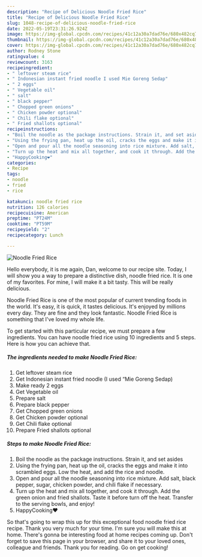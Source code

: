 ```yaml
---
description: "Recipe of Delicious Noodle Fried Rice"
title: "Recipe of Delicious Noodle Fried Rice"
slug: 1048-recipe-of-delicious-noodle-fried-rice
date: 2022-05-19T23:31:26.924Z
image: https://img-global.cpcdn.com/recipes/41c12a30a7dad76e/680x482cq70/noodle-fried-rice-recipe-main-photo.jpg
thumbnail: https://img-global.cpcdn.com/recipes/41c12a30a7dad76e/680x482cq70/noodle-fried-rice-recipe-main-photo.jpg
cover: https://img-global.cpcdn.com/recipes/41c12a30a7dad76e/680x482cq70/noodle-fried-rice-recipe-main-photo.jpg
author: Rodney Stone
ratingvalue: 4
reviewcount: 3163
recipeingredient:
- " leftover steam rice"
- " Indonesian instant fried noodle I used Mie Goreng Sedap"
- " 2 eggs"
- " Vegetable oil"
- " salt"
- " black pepper"
- " Chopped green onions"
- " Chicken powder optional"
- " Chili flake optional"
- " Fried shallots optional"
recipeinstructions:
- "Boil the noodle as the package instructions. Strain it, and set asides"
- "Using the frying pan, heat up the oil, cracks the eggs and make it into scrambled eggs. Low the heat, and add the rice and noodle."
- "Open and pour all the noodle seasoning into rice mixture. Add salt, black pepper, sugar, chicken powder, and chili flake if necessary."
- "Turn up the heat and mix all together, and cook it through. Add the green onion and fried shallots. Taste it before turn off the heat. Transfer to the serving bowls, and enjoy!"
- "HappyCooking❤️"
categories:
- Recipe
tags:
- noodle
- fried
- rice

katakunci: noodle fried rice 
nutrition: 126 calories
recipecuisine: American
preptime: "PT24M"
cooktime: "PT59M"
recipeyield: "2"
recipecategory: Lunch

---
```



![Noodle Fried Rice](https://img-global.cpcdn.com/recipes/41c12a30a7dad76e/680x482cq70/noodle-fried-rice-recipe-main-photo.jpg)

Hello everybody, it is me again, Dan, welcome to our recipe site. Today, I will show you a way to prepare a distinctive dish, noodle fried rice. It is one of my favorites. For mine, I will make it a bit tasty. This will be really delicious.



Noodle Fried Rice is one of the most popular of current trending foods in the world. It's easy, it is quick, it tastes delicious. It's enjoyed by millions every day. They are fine and they look fantastic. Noodle Fried Rice is something that I've loved my whole life.


To get started with this particular recipe, we must prepare a few ingredients. You can have noodle fried rice using 10 ingredients and 5 steps. Here is how you can achieve that.

<!--inarticleads1-->

##### The ingredients needed to make Noodle Fried Rice:

1. Get  leftover steam rice
1. Get  Indonesian instant fried noodle (I used “Mie Goreng Sedap)
1. Make ready  2 eggs
1. Get  Vegetable oil
1. Prepare  salt
1. Prepare  black pepper
1. Get  Chopped green onions
1. Get  Chicken powder optional
1. Get  Chili flake optional
1. Prepare  Fried shallots optional




<!--inarticleads2-->

##### Steps to make Noodle Fried Rice:

1. Boil the noodle as the package instructions. Strain it, and set asides
1. Using the frying pan, heat up the oil, cracks the eggs and make it into scrambled eggs. Low the heat, and add the rice and noodle.
1. Open and pour all the noodle seasoning into rice mixture. Add salt, black pepper, sugar, chicken powder, and chili flake if necessary.
1. Turn up the heat and mix all together, and cook it through. Add the green onion and fried shallots. Taste it before turn off the heat. Transfer to the serving bowls, and enjoy!
1. HappyCooking❤️




So that's going to wrap this up for this exceptional food noodle fried rice recipe. Thank you very much for your time. I'm sure you will make this at home. There's gonna be interesting food at home recipes coming up. Don't forget to save this page in your browser, and share it to your loved ones, colleague and friends. Thank you for reading. Go on get cooking!
